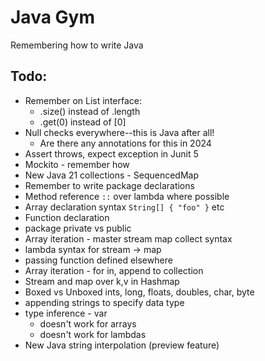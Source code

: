 # Java Gym

Remembering how to write Java

## Todo:

 - Remember on List interface:
   - .size() instead of .length
   - .get(0) instead of [0]
 - Null checks everywhere--this is Java after all!
   - Are there any annotations for this in 2024
 - Assert throws, expect exception in Junit 5
 - Mockito - remember how
 - New Java 21 collections - SequencedMap
 - Remember to write package declarations
 - Method reference `::` over lambda where possible 
 - Array declaration syntax `String[] { "foo" }` etc
 - Function declaration
 - package private vs public
 - Array iteration - master stream map collect syntax
 - lambda syntax for stream -> map
 - passing function defined elsewhere
 - Array iteration - for in, append to collection
 - Stream and map over k,v in Hashmap
 - Boxed vs Unboxed ints, long, floats, doubles, char, byte
 - appending strings to specify data type
 - type inference - var
   - doesn't work for arrays
   - doesn't work for lambdas
 - New Java string interpolation (preview feature)